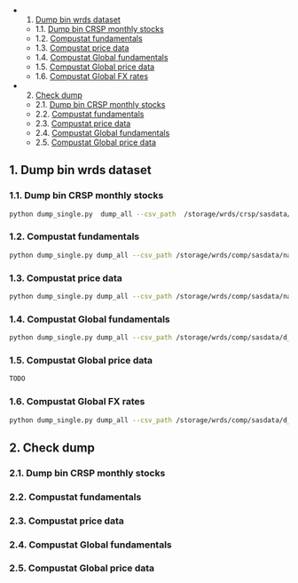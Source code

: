 <!-- vscode-markdown-toc -->
* 1. [Dump bin wrds dataset](#Dumpbinwrdsdataset)
	* 1.1. [Dump bin CRSP monthly stocks](#DumpbinCRSPmonthlystocks)
	* 1.2. [Compustat fundamentals](#Compustatfundamentals)
	* 1.3. [Compustat price data](#Compustatpricedata)
	* 1.4. [Compustat Global fundamentals](#CompustatGlobalfundamentals)
	* 1.5. [Compustat Global price data](#CompustatGlobalpricedata)
	* 1.6. [Compustat Global FX rates](#CompustatGlobalFXrates)
* 2. [Check dump](#Checkdump)
	* 2.1. [Dump bin CRSP monthly stocks](#DumpbinCRSPmonthlystocks-1)
	* 2.2. [Compustat fundamentals](#Compustatfundamentals-1)
	* 2.3. [Compustat price data](#Compustatpricedata-1)
	* 2.4. [Compustat Global fundamentals](#CompustatGlobalfundamentals-1)
	* 2.5. [Compustat Global price data](#CompustatGlobalpricedata-1)

<!-- vscode-markdown-toc-config
	numbering=true
	autoSave=true
	/vscode-markdown-toc-config -->
<!-- /vscode-markdown-toc --><!-- vscode-markdown-toc -->

##  1. <a name='Dumpbinwrdsdataset'></a>Dump bin wrds dataset

###  1.1. <a name='DumpbinCRSPmonthlystocks'></a>Dump bin CRSP monthly stocks    

```bash
python dump_single.py  dump_all --csv_path  /storage/wrds/crsp/sasdata/a_stock/msf.parquet  --qlib_dir /storage/qlib/qlib_data/wrds/crsp/a_stock/msf --date_field_name date --symbol_field_name permno
```

###  1.2. <a name='Compustatfundamentals'></a>Compustat fundamentals 
```bash
python dump_single.py dump_all --csv_path /storage/wrds/comp/sasdata/naa/funda.parquet --qlib_dir /storage/qlib/qlib_data/wrds/comp/naa/funda --date_field_name datadate --symbol_field_name gvkey,indfmt,datafmt,consol,popsrc
```

###  1.3. <a name='Compustatpricedata'></a>Compustat price data
```bash
python dump_single.py dump_all --csv_path /storage/wrds/comp/sasdata/naa/secm.parquet --qlib_dir /storage/qlib/qlib_data/wrds/comp/naa/secm --date_field_name datadate --symbol_field_name gvkey,iid
```

###  1.4. <a name='CompustatGlobalfundamentals'></a>Compustat Global fundamentals
```bash
python dump_single.py dump_all --csv_path /storage/wrds/comp/sasdata/d_global/g_funda.parquet --qlib_dir /storage/qlib/qlib_data/wrds/comp/d_global/g_funda --date_field_name gvkey,indfmt,datafmt,consol,popsrc --symbol_field_name datadate
```

###  1.5. <a name='CompustatGlobalpricedata'></a>Compustat Global price data 
```bash
TODO
```
###  1.6. <a name='CompustatGlobalFXrates'></a>Compustat Global FX rates    
```bash
python dump_single.py dump_all --csv_path /storage/wrds/comp/sasdata/d_global/currency/g_exrt_mth.parquet --qlib_dir /storage/qlib/qlib_data/wrds/comp/d_global/currency/g_exrt_mth --date_field_name datadate --symbol_field_name tocurm
```


##  2. <a name='Checkdump'></a>Check dump

###  2.1. <a name='DumpbinCRSPmonthlystocks-1'></a>Dump bin CRSP monthly stocks    


###  2.2. <a name='Compustatfundamentals-1'></a>Compustat fundamentals 


###  2.3. <a name='Compustatpricedata-1'></a>Compustat price data


###  2.4. <a name='CompustatGlobalfundamentals-1'></a>Compustat Global fundamentals


###  2.5. <a name='CompustatGlobalpricedata-1'></a>Compustat Global price data 
